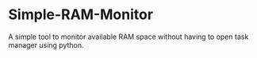 # Simple-RAM-Monitor
A simple tool to monitor available RAM space without having to open task manager using python.
